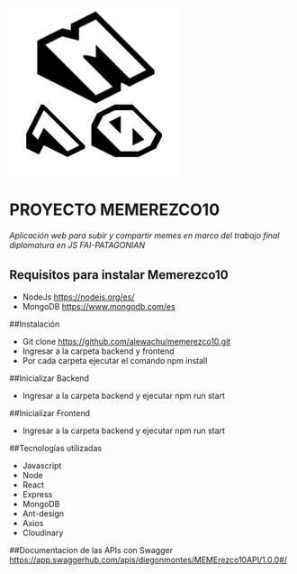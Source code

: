 ![alt text](https://github.com/alewachu/memerezco10/blob/master/frontend/src/assets/logo.png)

# PROYECTO MEMEREZCO10

###### Aplicación web para subir y compartir memes en marco del trabajo final diplomatura en JS FAI-PATAGONIAN

## Requisitos para instalar Memerezco10

- NodeJs https://nodejs.org/es/
- MongoDB https://www.mongodb.com/es

##Instalación

- Git clone https://github.com/alewachu/memerezco10.git
- Ingresar a la carpeta backend y frontend
- Por cada carpeta ejecutar el comando npm install

##Inicializar Backend

- Ingresar a la carpeta backend y ejecutar npm run start

##Inicializar Frontend

- Ingresar a la carpeta backend y ejecutar npm run start

##Tecnologías utilizadas

- Javascript
- Node
- React
- Express
- MongoDB
- Ant-design
- Axios
- Cloudinary

##Documentacion de las APIs con Swagger
https://app.swaggerhub.com/apis/diegonmontes/MEMErezco10API/1.0.0#/

